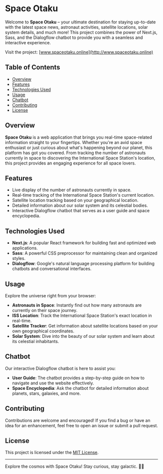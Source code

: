 # Space Otaku

Welcome to **Space Otaku** – your ultimate destination for staying up-to-date with the latest space news, astronaut activities, satellite locations, solar system details, and much more! This project combines the power of Next.js, Sass, and the Dialogflow chatbot to provide you with a seamless and interactive experience.

Visit the project: [www.spaceotaku.online](http://www.spaceotaku.online)

## Table of Contents

- [Overview](#overview)
- [Features](#features)
- [Technologies Used](#technologies-used)
- [Usage](#usage)
- [Chatbot](#chatbot)
- [Contributing](#contributing)
- [License](#license)

## Overview

**Space Otaku** is a web application that brings you real-time space-related information straight to your fingertips. Whether you're an avid space enthusiast or just curious about what's happening beyond our planet, this platform has got you covered. From tracking the number of astronauts currently in space to discovering the International Space Station's location, this project provides an engaging experience for all space lovers.

## Features

- Live display of the number of astronauts currently in space.
- Real-time tracking of the International Space Station's current location.
- Satellite location tracking based on your geographical location.
- Detailed information about our solar system and its celestial bodies.
- Interactive Dialogflow chatbot that serves as a user guide and space encyclopedia.

## Technologies Used

- **Next.js**: A popular React framework for building fast and optimized web applications.
- **Sass**: A powerful CSS preprocessor for maintaining clean and organized styles.
- **Dialogflow**: Google's natural language processing platform for building chatbots and conversational interfaces.

## Usage

Explore the universe right from your browser:

- **Astronauts in Space**: Instantly find out how many astronauts are currently on their space journey.
- **ISS Location**: Track the International Space Station's exact location in real-time.
- **Satellite Tracker**: Get information about satellite locations based on your own geographical coordinates.
- **Solar System**: Dive into the beauty of our solar system and learn about its celestial inhabitants.

## Chatbot

Our interactive Dialogflow chatbot is here to assist you:

- **User Guide**: The chatbot provides a step-by-step guide on how to navigate and use the website effectively.
- **Space Encyclopedia**: Ask the chatbot for detailed information about planets, stars, galaxies, and more.

## Contributing

Contributions are welcome and encouraged! If you find a bug or have an idea for an enhancement, feel free to open an issue or submit a pull request.

## License

This project is licensed under the [MIT License](LICENSE).

---

Explore the cosmos with Space Otaku! Stay curious, stay galactic. 🚀🌌
